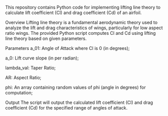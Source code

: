 This repository contains Python code for implementing lifting line theory to calculate lift coefficient (Cl) and drag coefficient (Cd) of an airfoil.

Overview
Lifting line theory is a fundamental aerodynamic theory used to analyze the lift and drag characteristics of wings, particularly for low aspect ratio wings. The provided Python script computes Cl and Cd using lifting line theory based on given parameters.

Parameters
a_01: Angle of Attack where Cl is 0 (in degrees);

a_0: Lift curve slope (in per radian);

lambda_val: Taper Ratio;

AR: Aspect Ratio;

phi: An array containing random values of phi (angle in degrees) for computation;

Output
The script will output the calculated lift coefficient (Cl) and drag coefficient (Cd) for the specified range of angles of attack.
